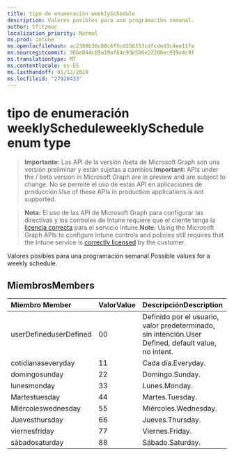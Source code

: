 ```yaml
---
title: tipo de enumeración weeklySchedule
description: Valores posibles para una programación semanal.
author: tfitzmac
localization_priority: Normal
ms.prod: intune
ms.openlocfilehash: ac2380b38c88c6f5cd35b333cdfcded3c4ee11fe
ms.sourcegitcommit: 36be044c89a19af84c93e586e22200ec919e4c9f
ms.translationtype: MT
ms.contentlocale: es-ES
ms.lasthandoff: 01/12/2019
ms.locfileid: "27928433"
---
```

# <a name="weeklyschedule-enum-type"></a><span data-ttu-id="6e6de-103">tipo de enumeración weeklySchedule</span><span class="sxs-lookup"><span data-stu-id="6e6de-103">weeklySchedule enum type</span></span>

> <span data-ttu-id="6e6de-104">**Importante:** Las API de la versión /beta de Microsoft Graph son una versión preliminar y están sujetas a cambios.</span><span class="sxs-lookup"><span data-stu-id="6e6de-104">**Important:** APIs under the / beta version in Microsoft Graph are in preview and are subject to change.</span></span> <span data-ttu-id="6e6de-105">No se permite el uso de estas API en aplicaciones de producción.</span><span class="sxs-lookup"><span data-stu-id="6e6de-105">Use of these APIs in production applications is not supported.</span></span>

> <span data-ttu-id="6e6de-106">**Nota:** El uso de las API de Microsoft Graph para configurar las directivas y los controles de Intune requiere que el cliente tenga la [licencia correcta](https://go.microsoft.com/fwlink/?linkid=839381) para el servicio Intune.</span><span class="sxs-lookup"><span data-stu-id="6e6de-106">**Note:** Using the Microsoft Graph APIs to configure Intune controls and policies still requires that the Intune service is [correctly licensed](https://go.microsoft.com/fwlink/?linkid=839381) by the customer.</span></span>

<span data-ttu-id="6e6de-107">Valores posibles para una programación semanal.</span><span class="sxs-lookup"><span data-stu-id="6e6de-107">Possible values for a weekly schedule.</span></span>
## <a name="members"></a><span data-ttu-id="6e6de-108">Miembros</span><span class="sxs-lookup"><span data-stu-id="6e6de-108">Members</span></span>
|<span data-ttu-id="6e6de-109">Miembro	</span><span class="sxs-lookup"><span data-stu-id="6e6de-109">Member</span></span>|<span data-ttu-id="6e6de-110">Valor</span><span class="sxs-lookup"><span data-stu-id="6e6de-110">Value</span></span>|<span data-ttu-id="6e6de-111">Descripción</span><span class="sxs-lookup"><span data-stu-id="6e6de-111">Description</span></span>|
|:---|:---|:---|
|<span data-ttu-id="6e6de-112">userDefined</span><span class="sxs-lookup"><span data-stu-id="6e6de-112">userDefined</span></span>|<span data-ttu-id="6e6de-113">0</span><span class="sxs-lookup"><span data-stu-id="6e6de-113">0</span></span>|<span data-ttu-id="6e6de-114">Definido por el usuario, valor predeterminado, sin intención.</span><span class="sxs-lookup"><span data-stu-id="6e6de-114">User Defined, default value, no intent.</span></span>|
|<span data-ttu-id="6e6de-115">cotidianas</span><span class="sxs-lookup"><span data-stu-id="6e6de-115">everyday</span></span>|<span data-ttu-id="6e6de-116">1</span><span class="sxs-lookup"><span data-stu-id="6e6de-116">1</span></span>|<span data-ttu-id="6e6de-117">Cada día.</span><span class="sxs-lookup"><span data-stu-id="6e6de-117">Everyday.</span></span>|
|<span data-ttu-id="6e6de-118">domingo</span><span class="sxs-lookup"><span data-stu-id="6e6de-118">sunday</span></span>|<span data-ttu-id="6e6de-119">2</span><span class="sxs-lookup"><span data-stu-id="6e6de-119">2</span></span>|<span data-ttu-id="6e6de-120">Domingo.</span><span class="sxs-lookup"><span data-stu-id="6e6de-120">Sunday.</span></span>|
|<span data-ttu-id="6e6de-121">lunes</span><span class="sxs-lookup"><span data-stu-id="6e6de-121">monday</span></span>|<span data-ttu-id="6e6de-122">3</span><span class="sxs-lookup"><span data-stu-id="6e6de-122">3</span></span>|<span data-ttu-id="6e6de-123">Lunes.</span><span class="sxs-lookup"><span data-stu-id="6e6de-123">Monday.</span></span>|
|<span data-ttu-id="6e6de-124">Martes</span><span class="sxs-lookup"><span data-stu-id="6e6de-124">tuesday</span></span>|<span data-ttu-id="6e6de-125">4</span><span class="sxs-lookup"><span data-stu-id="6e6de-125">4</span></span>|<span data-ttu-id="6e6de-126">Martes.</span><span class="sxs-lookup"><span data-stu-id="6e6de-126">Tuesday.</span></span>|
|<span data-ttu-id="6e6de-127">Miércoles</span><span class="sxs-lookup"><span data-stu-id="6e6de-127">wednesday</span></span>|<span data-ttu-id="6e6de-128">5</span><span class="sxs-lookup"><span data-stu-id="6e6de-128">5</span></span>|<span data-ttu-id="6e6de-129">Miércoles.</span><span class="sxs-lookup"><span data-stu-id="6e6de-129">Wednesday.</span></span>|
|<span data-ttu-id="6e6de-130">Jueves</span><span class="sxs-lookup"><span data-stu-id="6e6de-130">thursday</span></span>|<span data-ttu-id="6e6de-131">6</span><span class="sxs-lookup"><span data-stu-id="6e6de-131">6</span></span>|<span data-ttu-id="6e6de-132">Jueves.</span><span class="sxs-lookup"><span data-stu-id="6e6de-132">Thursday.</span></span>|
|<span data-ttu-id="6e6de-133">viernes</span><span class="sxs-lookup"><span data-stu-id="6e6de-133">friday</span></span>|<span data-ttu-id="6e6de-134">7</span><span class="sxs-lookup"><span data-stu-id="6e6de-134">7</span></span>|<span data-ttu-id="6e6de-135">Viernes.</span><span class="sxs-lookup"><span data-stu-id="6e6de-135">Friday.</span></span>|
|<span data-ttu-id="6e6de-136">sábado</span><span class="sxs-lookup"><span data-stu-id="6e6de-136">saturday</span></span>|<span data-ttu-id="6e6de-137">8</span><span class="sxs-lookup"><span data-stu-id="6e6de-137">8</span></span>|<span data-ttu-id="6e6de-138">Sábado.</span><span class="sxs-lookup"><span data-stu-id="6e6de-138">Saturday.</span></span>|





